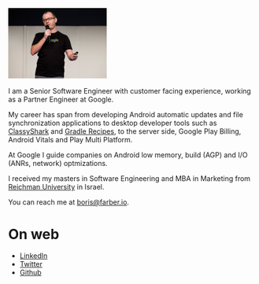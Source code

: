 
<img src="img/Header.jpg" width="200"/>

I am a Senior Software Engineer with customer facing experience, working as a Partner Engineer at Google.

My career has span from developing Android automatic updates and file synchronization applications to desktop 
developer tools such as [ClassyShark](https://github.com/google/android-classyshark)  and [Gradle Recipes](https://github.com/android/gradle-recipes), to the server side, Google Play Billing, Android Vitals and Play Multi Platform.

At Google I guide companies on Android low memory, build (AGP) and I/O (ANRs, network) optmizations.
 
I received my masters in Software Engineering and MBA in Marketing from [Reichman 
University](https://www.runi.ac.il/en/) in Israel.

You can reach me at <boris@farber.io>.

# On web
* [LinkedIn](https://www.linkedin.com/in/borisfarber/) 
* [Twitter](https://x.com/BorisFarber) 
* [Github](https://github.com/borisf) 
